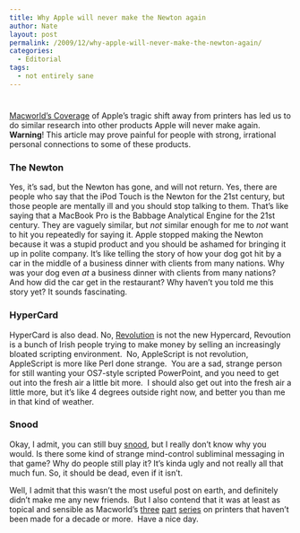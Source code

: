 ```yaml
---
title: Why Apple will never make the Newton again
author: Nate
layout: post
permalink: /2009/12/why-apple-will-never-make-the-newton-again/
categories:
  - Editorial
tags:
  - not entirely sane
---
```

# 

[Macworld’s Coverage][1] of Apple’s tragic shift away from printers has led us to do similar research into other products Apple will never make again. **Warning**! This article may prove painful for people with strong, irrational personal connections to some of these products.

 [1]: http://www.macworld.com/article/144929/2009/12/apple_printers.html?lsrc=rss_main

### The Newton

Yes, it’s sad, but the Newton has gone, and will not return. Yes, there are people who say that the iPod Touch is the Newton for the 21st century, but those people are mentally ill and you should stop talking to them. That’s like saying that a MacBook Pro is the Babbage Analytical Engine for the 21st century. They are vaguely similar, but *not* similar enough for me to *not* want to hit you repeatedly for saying it. Apple stopped making the Newton because it was a stupid product and you should be ashamed for bringing it up in polite company. It’s like telling the story of how your dog got hit by a car in the middle of a business dinner with clients from many nations. Why was your dog even *at* a business dinner with clients from many nations? And how did the car get in the restaurant? Why haven’t you told me this story yet? It sounds fascinating.

### HyperCard

HyperCard is also dead. No, [Revolution][2] is not the new Hypercard, Revoution is a bunch of Irish people trying to make money by selling an increasingly bloated scripting environment.  No, AppleScript is not revolution, AppleScript is more like Perl done strange.  You are a sad, strange person for still wanting your OS7-style scripted PowerPoint, and you need to get out into the fresh air a little bit more.  I should also get out into the fresh air a little more, but it’s like 4 degrees outside right now, and better you than me in that kind of weather.

 [2]: http://www.runrev.com

### Snood

Okay, I admit, you can still buy [snood][3], but I really don’t know why you would. Is there some kind of strange mind-control subliminal messaging in that game? Why do people still play it? It’s kinda ugly and not really all that much fun. So, it should be dead, even if it isn’t.

 [3]: http://www.snood.com/

Well, I admit that this wasn’t the most useful post on earth, and definitely didn’t make me any new friends.  But I also contend that it was at least as topical and sensible as Macworld’s [three][4] [part][5] [series][6] on printers that haven’t been made for a decade or more.  Have a nice day.

 [4]: http://www.macworld.com/article/144736/2009/12/appleprinters.html
 [5]: http://www.macworld.com/article/144880/2009/12/five_important_printers.html
 [6]: http://www.macworld.com/article/144929/2009/12/apple_printers.html